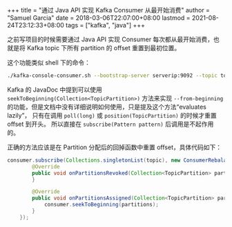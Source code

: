 +++
title = "通过 Java API 实现 Kafka Consumer 从最开始消费"
author = "Samuel Garcia"
date = 2018-03-06T22:07:00+08:00
lastmod = 2021-08-24T23:12:33+08:00
tags = ["kafka", "java"]
+++

之前写项目的时候需要通过 Java API 实现 Consumer 每次都从最开始消费，也就是将 Kafka topic 下所有 partition 的 offset 重置到最初位置。

<!--more-->

这个功能类似 shell 下的命令：

```sh
./kafka-console-consumer.sh --bootstrap-server serverip:9092 --topic topic --from-beginning
```

Kafka 的 JavaDoc 中提到可以使用 `seekToBeginning(Collection<TopicPartition>)` 方法来实现 `--from-beginning` 的功能，但是文档中没有详细说明如何使用，只是提及这个方法“evaluates lazily”， 只有在调用 `poll(long)` 或 `position(TopicPartition)` 的时候才重置 offset 到开头。
所以直接在 `subscribe(Pattern pattern)` 后调用是不起作用的。

正确的方法应该是在 Partition 分配后的回掉函数中重置 offset，具体代码如下：

```java
consumer.subscribe(Collections.singletonList(topic), new ConsumerRebalanceListener() {
        @Override
        public void onPartitionsRevoked(Collection<TopicPartition> partitions) {
        }

        @Override
        public void onPartitionsAssigned(Collection<TopicPartition> partitions) {
            consumer.seekToBeginning(partitions);
        }
    });
```
